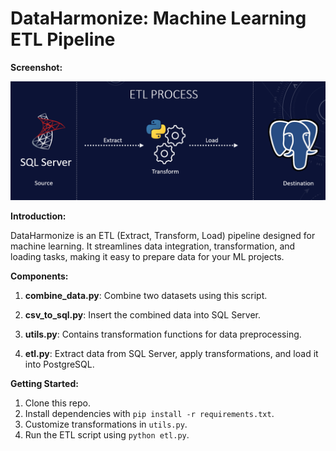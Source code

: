 # **DataHarmonize: Machine Learning ETL Pipeline**
**Screenshot:**

![DataHarmonize](./dataharmonize.png)

**Introduction:**

DataHarmonize is an ETL (Extract, Transform, Load) pipeline designed for machine learning. It streamlines data integration, transformation, and loading tasks, making it easy to prepare data for your ML projects.

**Components:**

1. **combine_data.py**: Combine two datasets using this script.

2. **csv_to_sql.py**: Insert the combined data into SQL Server.

3. **utils.py**: Contains transformation functions for data preprocessing.

4. **etl.py**: Extract data from SQL Server, apply transformations, and load it into PostgreSQL.

**Getting Started:**

1. Clone this repo.
2. Install dependencies with `pip install -r requirements.txt`.
3. Customize transformations in `utils.py`.
4. Run the ETL script using `python etl.py`.
